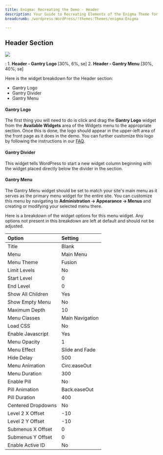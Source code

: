 ```yaml
---
title: Enigma: Recreating the Demo - Header
description: Your Guide to Recreating Elements of the Enigma Theme for WordPress
breadcrumb: /wordpress:WordPress/!themes:Themes/enigma:Enigma

---
```


Header Section
-----
![][demo]

:   1. **Header - Gantry Logo** [30%, 6%, se]
    2. **Header - Gantry Menu** [30%, 40%, se]

Here is the widget breakdown for the Header section:

* Gantry Logo
* Gantry Divider
* Gantry Menu

#### Gantry Logo
The first thing you will need to do is click and drag the **Gantry Logo** widget from the **Available Widgets** area of the Widgets menu to the appropriate section. Once this is done, the logo should appear in the upper-left area of the front page as it does in the demo. You can further customize this logo by following the instructions in our [FAQ][faq].

#### Gantry Divider
This widget tells WordPress to start a new widget column beginning with the widget placed directly below the divider in the section.

#### Gantry Menu
The Gantry Menu widget should be set to match your site's main menu as it serves as the primary menu widget for the entire site. You can customize this menu by navigating to **Administration -> Appearance -> Menus** and creating or modifying your selected menu there. 

Here is a breakdown of the widget options for this menu widget. Any options not present in this breakdown are left at default and should not be adjusted.

| Option             | Setting         |
| :----------        | :----------     |
| Title              | Blank           |
| Menu               | Main Menu       |
| Menu Theme         | Fusion          |
| Limit Levels       | No              |
| Start Level        | 0               |
| End Level          | 0               |
| Show All Children  | Yes             |
| Show Empty Menu    | No              |
| Maximum Depth      | 10              |
| Menu Classes       | Main Navigation |
| Load CSS           | No              |
| Enable Javascript  | Yes             |
| Menu Opacity       | 1               |
| Menu Effect        | Slide and Fade  |
| Hide Delay         | 500             |
| Menu Animation     | Circ.easeOut    |
| Menu Duration      | 300             |
| Enable Pill        | No              |
| Pill Animation     | Back.easeOut    |
| Pill Duration      | 400             |
| Centered Dropdowns | No              |
| Level 2 X Offset   | -10             |
| Level 2 Y Offset   | -10             |
| Submenus X Offset  | 0               |
| Submenus Y Offset  | 0               |
| Enable Active ID   | No              |

[demo]: assets/demo_2.jpeg
[faq]: faq.md
[menu]: ../../start/menus.md